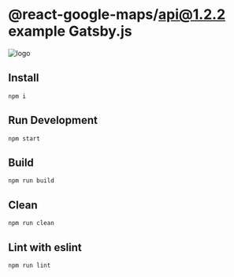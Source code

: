 # @react-google-maps/api@1.2.2 example Gatsby.js

![logo](https://raw.githubusercontent.com/JustFly1984/react-google-maps-api/master/logo.png)

## Install

```#!/bin/bash
npm i
```

## Run Development

```#!/bin/bash
npm start
```

## Build

```#!/bin/bash
npm run build
```

## Clean

```#!/bin/bash
npm run clean
```

## Lint with eslint

```#!/bin/bash
npm run lint
```

